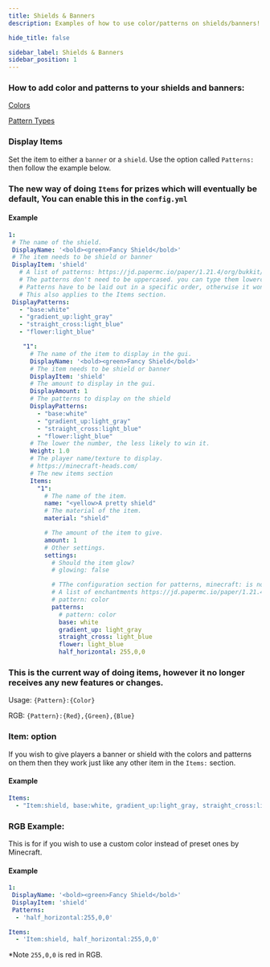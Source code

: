 ```yaml
---
title: Shields & Banners
description: Examples of how to use color/patterns on shields/banners!

hide_title: false

sidebar_label: Shields & Banners
sidebar_position: 1
---
```

### How to add color and patterns to your shields and banners:

[Colors](https://jd.papermc.io/paper/1.21.4/org/bukkit/DyeColor.html)

[Pattern Types](https://jd.papermc.io/paper/1.21.4/org/bukkit/block/banner/PatternType.html)

### Display Items
Set the item to either a `banner` or a `shield`. Use the option called `Patterns:` then follow the example below.

### The new way of doing `Items` for prizes which will eventually be default, You can enable this in the `config.yml`
#### Example
```yaml
1:
 # The name of the shield.
 DisplayName: '<bold><green>Fancy Shield</bold>'
 # The item needs to be shield or banner
 DisplayItem: 'shield'
   # A list of patterns: https://jd.papermc.io/paper/1.21.4/org/bukkit/block/banner/PatternType.html
   # The patterns don't need to be uppercased. you can type them lowercased along with the colors.
   # Patterns have to be laid out in a specific order, otherwise it won't look right.
   # This also applies to the Items section.
 DisplayPatterns:
   - "base:white"
   - "gradient_up:light_gray"
   - "straight_cross:light_blue"
   - "flower:light_blue"
```

```yaml
    "1":
      # The name of the item to display in the gui.
      DisplayName: '<bold><green>Fancy Shield</bold>'
      # The item needs to be shield or banner
      DisplayItem: 'shield'
      # The amount to display in the gui.
      DisplayAmount: 1
      # The patterns to display on the shield
      DisplayPatterns:
        - "base:white"
        - "gradient_up:light_gray"
        - "straight_cross:light_blue"
        - "flower:light_blue"
      # The lower the number, the less likely to win it.
      Weight: 1.0
      # The player name/texture to display.
      # https://minecraft-heads.com/
      # The new items section
      Items:
        "1":
          # The name of the item.
          name: "<yellow>A pretty shield"
          # The material of the item.
          material: "shield"

          # The amount of the item to give.
          amount: 1
          # Other settings.
          settings:
            # Should the item glow?
            # glowing: false

            # TThe configuration section for patterns, minecraft: is not needed in front of the pattern.
            # A list of enchantments https://jd.papermc.io/paper/1.21.4/io/papermc/paper/registry/keys/BannerPatternKeys.html
            # pattern: color
            patterns:
              # pattern: color
              base: white
              gradient_up: light_gray
              straight_cross: light_blue
              flower: light_blue
              half_horizontal: 255,0,0
```

### This is the current way of doing items, however it no longer receives any new features or changes.
Usage: `{Pattern}:{Color}`

RGB: `{Pattern}:{Red},{Green},{Blue}`

### Item: option
If you wish to give players a banner or shield with the colors and patterns on them then they work just like any other item in the `Items:` section.

#### Example
```yaml
Items:
  - "Item:shield, base:white, gradient_up:light_gray, straight_cross:light_blue, flower:light_blue"
```

### RGB Example:
This is for if you wish to use a custom color instead of preset ones by Minecraft.

#### Example
```yaml
1:
 DisplayName: '<bold><green>Fancy Shield</bold>'
 DisplayItem: 'shield'
 Patterns:
  - 'half_horizontal:255,0,0'
```
```yaml
Items:
  - 'Item:shield, half_horizontal:255,0,0'
```
*Note `255,0,0` is red in RGB.